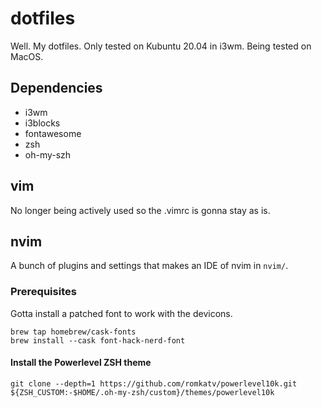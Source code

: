 # dotfiles
Well. My dotfiles.
Only tested on Kubuntu 20.04 in i3wm.
Being tested on MacOS.

## Dependencies
- i3wm
- i3blocks
- fontawesome
- zsh
- oh-my-szh

## vim
No longer being actively used so the .vimrc is gonna stay as is.

## nvim
A bunch of plugins and settings that makes an IDE of nvim in `nvim/`.

### Prerequisites
Gotta install a patched font to work with the devicons.
```
brew tap homebrew/cask-fonts
brew install --cask font-hack-nerd-font
````

#### Install the Powerlevel ZSH theme
```
git clone --depth=1 https://github.com/romkatv/powerlevel10k.git ${ZSH_CUSTOM:-$HOME/.oh-my-zsh/custom}/themes/powerlevel10k
```
